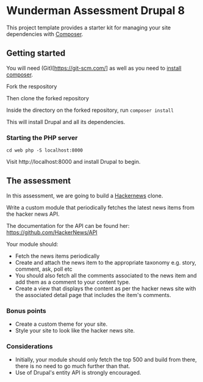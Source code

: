 # Wunderman Assessment Drupal 8


This project template provides a starter kit for managing your site
dependencies with [Composer](https://getcomposer.org/).

## Getting started

You will need (Git)[https://git-scm.com/] as well as you need to [install composer](https://getcomposer.org/doc/00-intro.md#installation-linux-unix-osx).

Fork the respository

Then clone the forked repository

Inside the directory on the forked repository, run `composer install`

This will install Drupal and all its dependencies.

### Starting the PHP server

`
 cd web
 php -S localhost:8000
`

Visit http://localhost:8000 and install Drupal to begin.

## The assessment

In this assessment, we are going to build a [Hackernews](https://news.ycombinator.com) clone.

Write a custom module that periodically fetches the latest news items from the hacker news API.

The documentation for the API can be found her: https://github.com/HackerNews/API

Your module should:

* Fetch the news items periodically
* Create and attach the news item to the appropriate taxonomy e.g. story, comment, ask, poll etc
* You should also fetch all the comments associated to the news item and add them as a comment to your content type.
* Create a view that displays the content as per the hacker news site with the associated detail page that includes the item's comments.


### Bonus points

* Create a custom theme for your site.
* Style your site to look like the hacker news site.

### Considerations

* Initially, your module should only fetch the top 500 and build from there, there is no need to go much further than that.
* Use of Drupal's entity API is strongly encouraged.
